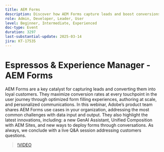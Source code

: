 ```yaml
---
title: AEM Forms
description: Discover how AEM Forms capture leads and boost conversions with optimized form filling, scalable authoring, and personalized communications. Learn about the latest innovations, including GenAI Assistant and Unified Composition with AEM Sites. Join the webinar for use cases, solutions to data challenges, and a live Q&A session.
role: Admin, Developer, Leader, User
level: Beginner, Intermediate, Experienced
doc-type: Event
duration: 3297
last-substantial-update: 2025-03-14
jira: KT-17535
---
```


# Espressos & Experience Manager - AEM Forms

AEM Forms are a key catalyst for capturing leads and converting them into loyal customers. They maximize conversion rates at every touchpoint in the user journey through optimized form filling experiences, authoring at scale, and personalized communications. In this webinar, Adobe’s product team shares AEM Forms use cases in your organization, addressing the most common challenges with data input and output. They also highlight the latest innovations, including: a new GenAI Assistant, Unified Composition with AEM Sites, and new ways to deploy forms through conversations. As always, we conclude with a live Q&A session addressing customers questions.

>[!VIDEO](https://video.tv.adobe.com/v/3451636/?learn=on&enablevpops)
